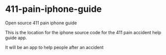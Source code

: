 411-pain-iphone-guide
=====================

Open source 411 pain iphone guide

This is the location for the iphone source code for the 411 pain accident help guide app.

It will be an app to help people after an accident
